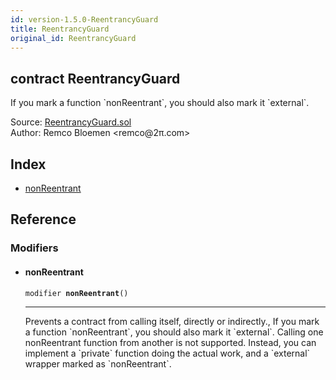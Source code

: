 ```yaml
---
id: version-1.5.0-ReentrancyGuard
title: ReentrancyGuard
original_id: ReentrancyGuard
---
```


<div class="contract-doc"><div class="contract"><h2 class="contract-header"><span class="contract-kind">contract</span> ReentrancyGuard</h2><p class="description">If you mark a function `nonReentrant`, you should also mark it `external`.</p><div class="source">Source: <a href="https://github.com/OpenZeppelin/zeppelin-solidity/blob/v1.5.0/contracts/ReentrancyGuard.sol" target="_blank">ReentrancyGuard.sol</a></div><div class="author">Author: Remco Bloemen &lt;remco@2π.com&gt;</div></div><div class="index"><h2>Index</h2><ul><li><a href="ReentrancyGuard.html#nonReentrant">nonReentrant</a></li></ul></div><div class="reference"><h2>Reference</h2><div class="modifiers"><h3>Modifiers</h3><ul><li><div class="item modifier"><span id="nonReentrant" class="anchor-marker"></span><h4 class="name">nonReentrant</h4><div class="body"><code class="signature">modifier <strong>nonReentrant</strong><span>() </span></code><hr/><div class="description"><p>Prevents a contract from calling itself, directly or indirectly., If you mark a function `nonReentrant`, you should also mark it `external`. Calling one nonReentrant function from another is not supported. Instead, you can implement a `private` function doing the actual work, and a `external` wrapper marked as `nonReentrant`.</p></div></div></div></li></ul></div></div></div>
